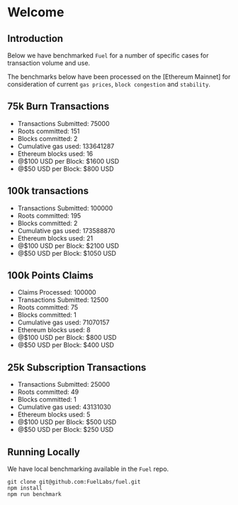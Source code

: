 Welcome
===

Introduction
---

Below we have benchmarked `Fuel` for a number of specific cases for transaction volume and use.

The benchmarks below have been processed on the [Ethereum Mainnet] for consideration of current `gas prices`, `block congestion` and `stability`.

75k Burn Transactions
---
- Transactions Submitted: 75000
- Roots committed: 151
- Blocks committed: 2
- Cumulative gas used: 133641287
- Ethereum blocks used: 16
- @$100 USD per Block: $1600 USD
- @$50 USD per Block: $800 USD

100k transactions
---
- Transactions Submitted: 100000
- Roots committed: 195
- Blocks committed: 2
- Cumulative gas used: 173588870
- Ethereum blocks used: 21
- @$100 USD per Block: $2100 USD
- @$50 USD per Block: $1050 USD

100k Points Claims
---
- Claims Processed: 100000
- Transactions Submitted: 12500
- Roots committed: 75
- Blocks committed: 1
- Cumulative gas used: 71070157
- Ethereum blocks used: 8
- @$100 USD per Block: $800 USD
- @$50 USD per Block: $400 USD

25k Subscription Transactions
---
- Transactions Submitted: 25000
- Roots committed: 49
- Blocks committed: 1
- Cumulative gas used: 43131030
- Ethereum blocks used: 5
- @$100 USD per Block: $500 USD
- @$50 USD per Block: $250 USD

Running Locally
---

We have local benchmarking available in the `Fuel` repo.

```
git clone git@github.com:FuelLabs/fuel.git
npm install
npm run benchmark
```
